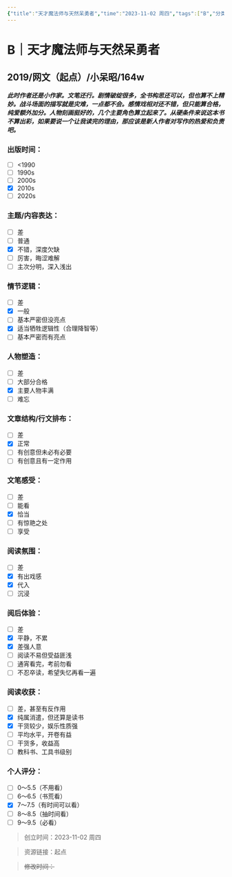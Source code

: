 ```yaml
---
{"title":"天才魔法师与天然呆勇者","time":"2023-11-02 周四","tags":["B","分类"],"rating":"7.5","dg-publish":true,"permalink":"/300 评价/B/天才魔法师与天然呆勇者/","dgPassFrontmatter":true,"created":"2024-01-25T18:45:03.000+08:00","updated":"2024-01-25T18:45:03.000+08:00"}
---
```



# B｜天才魔法师与天然呆勇者
## 2019/网文（起点）/小呆昭/164w
***此时作者还是小作家。文笔还行。剧情破绽很多，全书构思还可以，但也算不上精妙。战斗场面的描写就是灾难，一点都不会。感情戏相对还不错，但只能算合格，纯爱额外加分。人物刻画挺好的，几个主要角色算立起来了。从硬条件来说这本书不算出彩，如果要说一个让我读完的理由，那应该是新人作者对写作的热爱和负责吧。***
### 出版时间：
- [ ] <1990
- [ ] 1990s
- [ ] 2000s
- [x] 2010s
- [ ] 2020s
### 主题/内容表达：
- [ ] 差
- [ ] 普通
- [x] 不错，深度欠缺
- [ ] 厉害，晦涩难解
- [ ] 主次分明，深入浅出
### 情节逻辑：
- [ ] 差
- [x] 一般
- [ ] 基本严密但没亮点
- [x] 适当牺牲逻辑性（合理降智等）
- [ ] 基本严密而有亮点
### 人物塑造：
- [ ] 差
- [ ] 大部分合格
- [x] 主要人物丰满
- [ ] 难忘
### 文章结构/行文排布：
- [ ] 差
- [x] 正常
- [ ] 有创意但未必有必要
- [ ] 有创意且有一定作用
### 文笔感受：
- [ ] 差
- [ ] 能看
- [x] 恰当
- [ ] 有惊艳之处
- [ ] 享受
### 阅读氛围：
- [ ] 差
- [x] 有出戏感
- [x] 代入
- [ ] 沉浸
### 阅后体验：
- [ ] 差
- [x] 平静，不累
- [x] 差强人意
- [ ] 阅读不易但受益匪浅
- [ ] 通宵看完，考前勿看
- [ ] 不忍卒读，希望失忆再看一遍
### 阅读收获：
- [ ] 差，甚至有反作用
- [x] 纯属消遣，但还算是读书
- [x] 干货较少，娱乐性质强
- [ ] 平均水平，开卷有益
- [ ] 干货多，收益高
- [ ] 教科书、工具书级别
### 个人评分：
- [ ] 0～5.5（不用看）
- [ ] 6～6.5（书荒看）
- [x] 7～7.5（有时间可以看）
- [ ] 8～8.5（抽时间看）
- [ ] 9～9.5（必看）

>创立时间：2023-11-02 周四

>资源链接：起点

>~~修改时间：~~